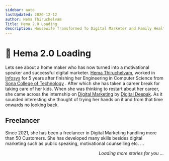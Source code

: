 ```yaml
---
sidebar: auto
lastUpdated: 2020-12-12
author: Hema Thiruchelvam
Title: Hema 2.0 Loading
description: Housewife Transformed To Digital Marketer and Family Health Consultant
---
```


# :butterfly: Hema 2.0 Loading 

Lets see about a home maker who has now turned into a motivational speaker and successful digital marketer.
[Hema Thiruchelvam](https://medium.com/@hema.thiruchelvam07), worked in [Infosys](https://www.infosys.com/) for 5 years after finishing her Engineering in Computer Science from [Sona College of Technology](https://www.sonatech.ac.in/) . After which she has taken a career break for taking care of her kids. When she was thinking to restart about her career, she came across the internship on [Digital Marketing](https://www.digitalmarketingmastery.in/) by [Digital Deepak](https://www.linkedin.com/in/deepakkanakaraju/). As it sounded interesting she thought of trying her hands on it and from that time onwards no looking back.

## Freelancer

Since 2021, she has been a freelancer in Digital Marketing handling more than 50 Customers. She has developed many skills besides digital marketing such as public speaking, motivational counselling etc. …


<div style="text-align: right"><i>Loading more stories for you ...</i></div>
